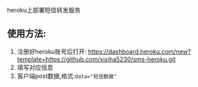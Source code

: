 heroku上部署短信转发服务

## 使用方法:

1. 注册好heroku账号后打开: https://dashboard.heroku.com/new?template=https://github.com/xixiha5230/sms-heroku.git
2. 填写对应信息
3. 客户端post数据,格式:`data="短信数据"`
